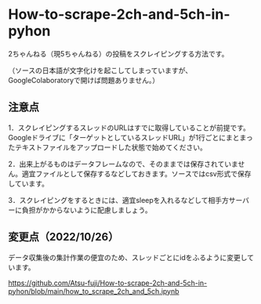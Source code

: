 # How-to-scrape-2ch-and-5ch-in-pyhon

2ちゃんねる（現5ちゃんねる）の投稿をスクレイピングする方法です。

（ソースの日本語が文字化けを起こしてしまっていますが、GoogleColaboratoryで開けば問題ありません。）

## 注意点
1．スクレイピングするスレッドのURLはすでに取得していることが前提です。Googleドライブに「ターゲットとしているスレッドURL」が1行ごとにまとまったテキストファイルをアップロードした状態で始めてください。

2．出来上がるものはデータフレームなので、そのままでは保存されていません。適宜ファイルとして保存するなどしておきます。ソースではcsv形式で保存しています。

3．スクレイピングをするときには、適宜sleepを入れるなどして相手方サーバーに負担がかからないように配慮しましょう。

## 変更点（2022/10/26）
データ収集後の集計作業の便宜のため、スレッドごとにidをふるように変更しています。

https://github.com/Atsu-fuji/How-to-scrape-2ch-and-5ch-in-pyhon/blob/main/how_to_scrape_2ch_and_5ch.ipynb
